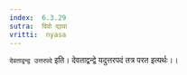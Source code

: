 ```yaml
---
index:  6.3.29
sutra:  दिवो द्यावा
vritti:  nyasa
---
```


`देवताद्वन्द्व उत्तरपदे` इति। देवताद्वन्द्वे यदुत्तरपदं तत्र परत इत्यर्थः।।

